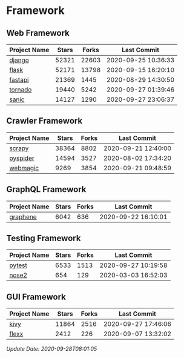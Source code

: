 # Framework

## Web Framework

| Project Name | Stars | Forks | Last Commit |
| ------------ | ----- | ----- | ----------- |
| [django](https://github.com/django/django) | 52321 | 22603 | 2020-09-25 10:36:33 |
| [flask](https://github.com/pallets/flask) | 52171 | 13798 | 2020-09-15 16:20:10 |
| [fastapi](https://github.com/tiangolo/fastapi) | 21369 | 1445 | 2020-08-29 14:30:50 |
| [tornado](https://github.com/tornadoweb/tornado) | 19440 | 5242 | 2020-09-27 01:39:46 |
| [sanic](https://github.com/huge-success/sanic) | 14127 | 1290 | 2020-09-27 23:06:37 |

## Crawler Framework

| Project Name | Stars | Forks | Last Commit |
| ------------ | ----- | ----- | ----------- |
| [scrapy](https://github.com/scrapy/scrapy) | 38364 | 8802 | 2020-09-21 12:40:00 |
| [pyspider](https://github.com/binux/pyspider) | 14594 | 3527 | 2020-08-02 17:34:20 |
| [webmagic](https://github.com/code4craft/webmagic) | 9269 | 3854 | 2020-09-21 09:48:59 |

## GraphQL Framework

| Project Name | Stars | Forks | Last Commit |
| ------------ | ----- | ----- | ----------- |
| [graphene](https://github.com/graphql-python/graphene) | 6042 | 636 | 2020-09-22 16:10:01 |

## Testing Framework

| Project Name | Stars | Forks | Last Commit |
| ------------ | ----- | ----- | ----------- |
| [pytest](https://github.com/pytest-dev/pytest) | 6533 | 1513 | 2020-09-27 10:19:58 |
| [nose2](https://github.com/nose-devs/nose2) | 654 | 129 | 2020-03-03 16:52:03 |

## GUI Framework

| Project Name | Stars | Forks | Last Commit |
| ------------ | ----- | ----- | ----------- |
| [kivy](https://github.com/kivy/kivy) | 11864 | 2516 | 2020-09-27 17:46:06 |
| [flexx](https://github.com/flexxui/flexx) | 2412 | 226 | 2020-09-07 13:32:02 |

*Update Date: 2020-09-28T08:01:05*